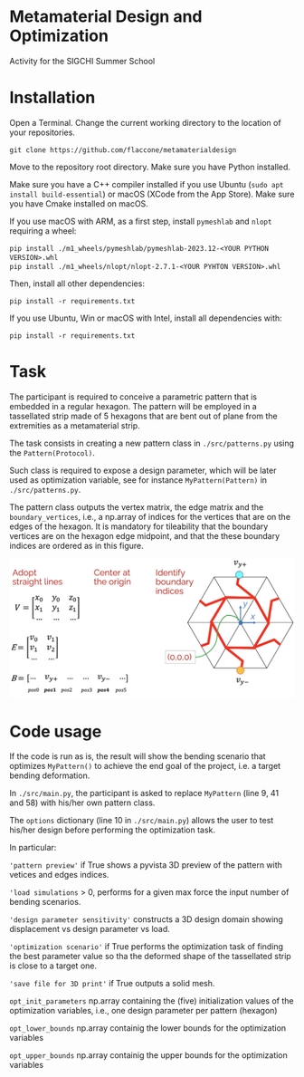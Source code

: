 # Metamaterial Design and Optimization
Activity for the SIGCHI Summer School

# Installation
Open a Terminal.
Change the current working directory to the location of your repositories.

~~~
git clone https://github.com/flaccone/metamaterialdesign
~~~

Move to the repository root directory. Make sure you have Python installed.

Make sure you have a C++ compiler installed if you use Ubuntu (```sudo apt install build-essential```) or macOS (XCode from the App Store). Make sure you have Cmake installed on macOS.

If you use macOS with ARM, as a first step, install ```pymeshlab``` and ```nlopt``` requiring a wheel:
~~~
pip install ./m1_wheels/pymeshlab/pymeshlab-2023.12-<YOUR PYTHON VERSION>.whl
pip install ./m1_wheels/nlopt/nlopt-2.7.1-<YOUR PYHTON VERSION>.whl
~~~

Then, install all other dependencies:
~~~
pip install -r requirements.txt
~~~

If you use Ubuntu, Win or macOS with Intel, install all dependencies with:
~~~
pip install -r requirements.txt
~~~


# Task  
The participant is required to conceive a parametric pattern that is embedded in a regular hexagon. The pattern will be employed in a tassellated strip made of 5 hexagons that are bent out of plane from the extremities as a metamaterial strip.

The task consists in creating a new pattern class in ```./src/patterns.py``` using the ```Pattern(Protocol)```.

Such class is required to expose a design parameter, which will be later used as optimization variable, see for instance ```MyPattern(Pattern)``` in ```./src/patterns.py```.

The pattern class outputs the vertex matrix, the edge matrix and the ```boundary_vertices```, i.e., a np.array of indices for the vertices that are on the edges of the hexagon.
It is mandatory for tileability that the boundary vertices are on the hexagon edge midpoint, and that the these boundary indices are ordered as in this figure.

![image](./images/boundary.png)


# Code usage
If the code is run as is, the result will show the bending scenario that optimizes ```MyPattern()``` to achieve the end goal of the project, i.e. a target bending deformation.

In ```./src/main.py```, the participant is asked to replace ```MyPattern``` (line 9, 41 and 58) with his/her own pattern class.

The ```options``` dictionary (line 10 in ```./src/main.py```) allows the user to test his/her design before performing the optimization task.

In particular:

```'pattern preview'``` if True shows a pyvista 3D preview of the pattern with vetices and edges indices.

```'load simulations``` > 0, performs for a given max force the input number of bending scenarios.

```'design parameter sensitivity'``` constructs a 3D design domain showing displacement vs design parameter vs load.

```'optimization scenario'``` if True performs the optimization task of finding the best parameter value so tha the deformed shape of the tassellated strip is close to a target one.

```'save file for 3D print'``` if True outputs a solid mesh.

```opt_init_parameters``` np.array containing the (five) initialization values of the optimization variables, i.e., one design parameter per pattern (hexagon)

```opt_lower_bounds```  np.array containig the lower bounds for the optimization variables

```opt_upper_bounds```  np.array containig the upper bounds for the optimization variables

